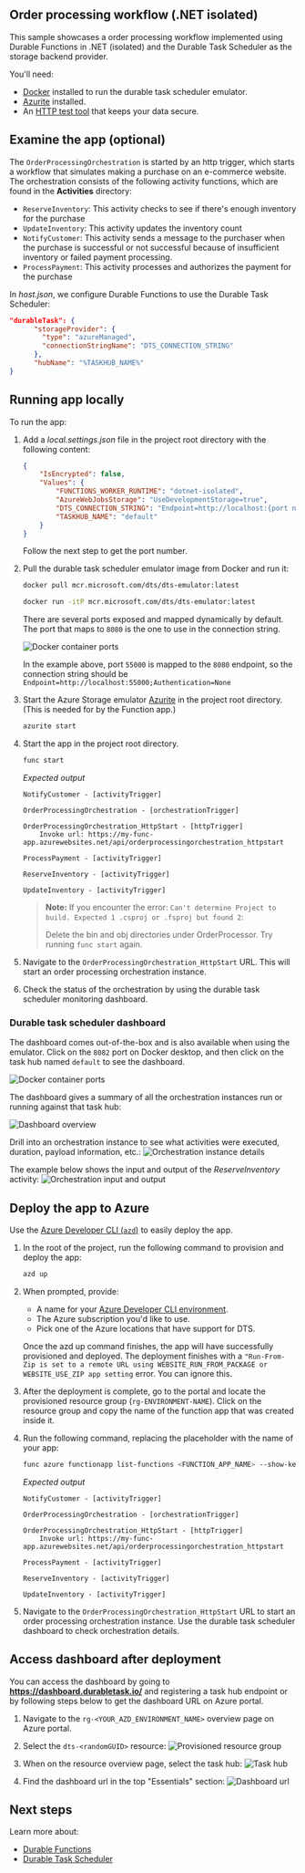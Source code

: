 <!--
---
description: This E2E sample show a simplified order processing workflow in .NET (isolated).
page_type: sample
products:
- azure-functions
- durable-functions
- dts
- azure
- entra-id
urlFragment: order-processing-csharp
languages:
- csharp
---
-->
## Order processing workflow (.NET isolated)

This sample showcases a order processing workflow implemented using Durable Functions in .NET (isolated) and the Durable Task Scheduler as the storage backend provider. 

You'll need: 
- [Docker](https://docs.docker.com/engine/install/) installed to run the durable task scheduler emulator.
- [Azurite](https://review.learn.microsoft.com/azure/storage/common/storage-use-azurite#run-azurite) installed.
- An [HTTP test tool](https://review.learn.microsoft.com/azure/azure-functions/functions-develop-local#http-test-tools) that keeps your data secure.

## Examine the app (optional)
The `OrderProcessingOrchestration` is started by an http trigger, which starts a workflow that simulates making a purchase on an e-commerce website. The orchestration consists of the following activity functions, which are found in the **Activities** directory:

* `ReserveInventory`: This activity checks to see if there's enough inventory for the purchase
* `UpdateInventory`: This activity updates the inventory count 
* `NotifyCustomer`: This activity sends a message to the purchaser when the purchase is successful or not successful because of insufficient inventory or failed payment processing. 
* `ProcessPayment`: This activity processes and authorizes the payment for the purchase

In *host.json*, we configure Durable Functions to use the Durable Task Scheduler:

```json
"durableTask": {
      "storageProvider": {
        "type": "azureManaged",
        "connectionStringName": "DTS_CONNECTION_STRING"
      },
      "hubName": "%TASKHUB_NAME%"
}
```

## Running app locally

To run the app:
1. Add a *local.settings.json* file in the project root directory with the following content:
    ```json
    {
        "IsEncrypted": false,
        "Values": {
            "FUNCTIONS_WORKER_RUNTIME": "dotnet-isolated",
            "AzureWebJobsStorage": "UseDevelopmentStorage=true",
            "DTS_CONNECTION_STRING": "Endpoint=http://localhost:{port number};Authentication=None",
            "TASKHUB_NAME": "default"
        }
    }
    ```

    Follow the next step to get the port number. 

1. Pull the durable task scheduler emulator image from Docker and run it:

    ```bash
    docker pull mcr.microsoft.com/dts/dts-emulator:latest
    ```

    ```bash
    docker run -itP mcr.microsoft.com/dts/dts-emulator:latest
    ```

    There are several ports exposed and mapped dynamically by default. The port that maps to `8080` is the one to use in the connection string.

    ![Docker container ports](./img/container-ports.png)

    In the example above, port `55000` is mapped to the `8080` endpoint, so the connection string should be `Endpoint=http://localhost:55000;Authentication=None`

1. Start the Azure Storage emulator [Azurite](https://learn.microsoft.com/azure/storage/common/storage-use-azurite) in the project root directory. (This is needed for by the Function app.)

     ```bash
    azurite start
    ```

1. Start the app in the project root directory.

     ```bash
    func start
    ```

    *Expected output*
    ```
    NotifyCustomer - [activityTrigger]

    OrderProcessingOrchestration - [orchestrationTrigger]

    OrderProcessingOrchestration_HttpStart - [httpTrigger]
        Invoke url: https://my-func-app.azurewebsites.net/api/orderprocessingorchestration_httpstart

    ProcessPayment - [activityTrigger]

    ReserveInventory - [activityTrigger]

    UpdateInventory - [activityTrigger]
    ``` 

    > **Note:**
    > If you encounter the error: `Can't determine Project to build. Expected 1 .csproj or .fsproj but found 2`:
    > 
    > Delete the bin and obj directories under OrderProcessor.
    > Try running `func start` again.

1. Navigate to the `OrderProcessingOrchestration_HttpStart` URL. This will start an order processing orchestration instance. 

1. Check the status of the orchestration by using the durable task scheduler monitoring dashboard. 

### Durable task scheduler dashboard 
The dashboard comes out-of-the-box and is also available when using the emulator. Click on the `8082` port on Docker desktop, and then click on the task hub named  `default` to see the dashboard.

![Docker container ports](../../../../media/images/OrderProcessor/container-ports.png)

The dashboard gives a summary of all the orchestration instances run or running against that task hub: 

![Dashboard overview](../../../../media/images/OrderProcessor/dashboard-overview.png)

Drill into an orchestration instance to see what activities were executed, duration, payload information, etc.:
![Orchestration instance details](../../../../media/images/OrderProcessor/instance-details.png)

The example below shows the input and output of the *ReserveInventory* activity:
![Orchestration input and output](../../../../media/images/OrderProcessor/input-output.png)


## Deploy the app to Azure
Use the [Azure Developer CLI (`azd`)](https://aka.ms/azd) to easily deploy the app. 

1. In the root of the project, run the following command to provision and deploy the app:

    ```bash
    azd up
    ```

1. When prompted, provide:
   - A name for your [Azure Developer CLI environment](https://learn.microsoft.com/en-us/azure/developer/azure-developer-cli/faq#what-is-an-environment-name).
   - The Azure subscription you'd like to use.
   - Pick one of the Azure locations that have support for DTS.

    Once the azd up command finishes, the app will have successfully provisioned and deployed. The deployment finishes with a `"Run-From-Zip is set to a remote URL using WEBSITE_RUN_FROM_PACKAGE or WEBSITE_USE_ZIP app setting` error. You can ignore this.

1. After the deployment is complete, go to the portal and locate the provisioned resource group (`rg-ENVIRONMENT-NAME`). Click on the resource group and copy the name of the function app that was created inside it.

1. Run the following command, replacing the placeholder with the name of your app:

    ```bash
    func azure functionapp list-functions <FUNCTION_APP_NAME> --show-keys
    ```

    *Expected output*
    ```
    NotifyCustomer - [activityTrigger]

    OrderProcessingOrchestration - [orchestrationTrigger]

    OrderProcessingOrchestration_HttpStart - [httpTrigger]
        Invoke url: https://my-func-app.azurewebsites.net/api/orderprocessingorchestration_httpstart

    ProcessPayment - [activityTrigger]

    ReserveInventory - [activityTrigger]

    UpdateInventory - [activityTrigger]
    ``` 
1. Navigate to the `OrderProcessingOrchestration_HttpStart` URL to start an order processing orchestration instance. Use the durable task scheduler dashboard to check orchestration details. 

## Access dashboard after deployment
You can access the dashboard by going to **https://dashboard.durabletask.io/** and registering a task hub endpoint or by following steps below to get the dashboard URL on Azure portal. 

1. Navigate to the `rg-<YOUR_AZD_ENVIRONMENT_NAME>` overview page on Azure portal.

1. Select the `dts-<randomGUID>` resource:
![Provisioned resource group](../../../../media/images/OrderProcessor/resource-group.png)

1. When on the resource overview page, select the task hub:
![Task hub](../../../../media/images/OrderProcessor/taskhub.png)

1. Find the dashboard url in the top "Essentials" section: 
![Dashboard url](../../../../media/images/OrderProcessor/dashboard-url.png)

## Next steps

Learn more about:
- [Durable Functions](https://learn.microsoft.com/azure/azure-functions/durable/durable-functions-overview)
- [Durable Task Scheduler](https://learn.microsoft.com/azure/azure-functions/durable/durable-task-scheduler/durable-task-scheduler)
